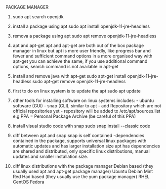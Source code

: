 PACKAGE MANAGER

1. sudo apt search openjdk

2. install a package using apt
        sudo apt install openjdk-11-jre-headless

3. remova a package using apt
        sudo apt remove openjdk-11-jre-headless

4. apt and apt-get
        apt and apt-get are both out of the box package manager in linux but
        apt is more user friendly, like progress bar and fewer and sufficient
        command options in a more organised way
        with apt-get you can achieve the same, if you use additional command 
        options, search command is not available in apt-get

5. install and remove java with apt-get
        sudo apt-get install openjdk-11-jre-headless
        sudo apt-get remove openjdk-11-jre-headless

6. first to do on linux system is to update the apt
        sudo apt update

7. other tools for installing software on linux systems includes:
       - ubuntu software (GUI)
       - snap (CLI), similar to apt
       - add Repository which are not official repositories yet
            - repository will be added to /etc/apt/sources.list
              e.g PPA = Personal Package Archive (be careful of this PPA)

8. install visual studio code with snap
        sudo snap install --classic code

9. diff between apt and snap
        snap is self contained -dependencies contained in the package, 
        supports universal linux packages with automatic updates and 
        has larger installation size
        apt has dependencies are shared and distributed, only specific
        linux distributions, manual updates and smaller installation 
        size.

10. diff linux distributions with the package manager
        Debian based  (they usually used apt and apt-get package manager) 
                Ubuntu
                Debian
                Mint
        Red Had based (they usually use the yum package manager)
                RHEL
                CentOS
                Fedora

